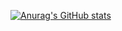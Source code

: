 [![Anurag's GitHub stats](https://github-readme-stats.vercel.app/api?username=karmello&show_icons=true&show=reviews,prs_merged,prs_merged_percentage&hide=contribs,reviews)](https://github.com/karmello/github-readme-stats)
